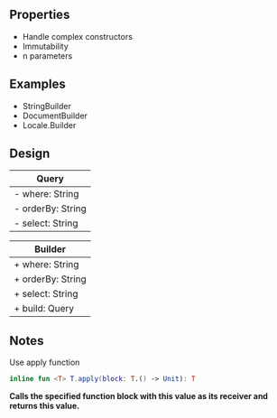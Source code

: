 ## Properties

* Handle complex constructors
* Immutability
* n parameters

## Examples

* StringBuilder
* DocumentBuilder
* Locale.Builder

## Design

| Query |
|---|
| - where: String |
| - orderBy: String |
| - select: String |

| Builder |
|----|
| + where: String |
| + orderBy: String |
| + select: String |
| + build: Query |

## Notes

Use apply function
```kotlin
inline fun <T> T.apply(block: T.() -> Unit): T
```
**Calls the specified function block with this value as its receiver and returns this value.**

  


